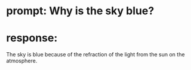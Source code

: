 # prompt: Why is the sky blue?

# response:

The sky is blue because of the refraction of the light from the sun on the atmosphere.
